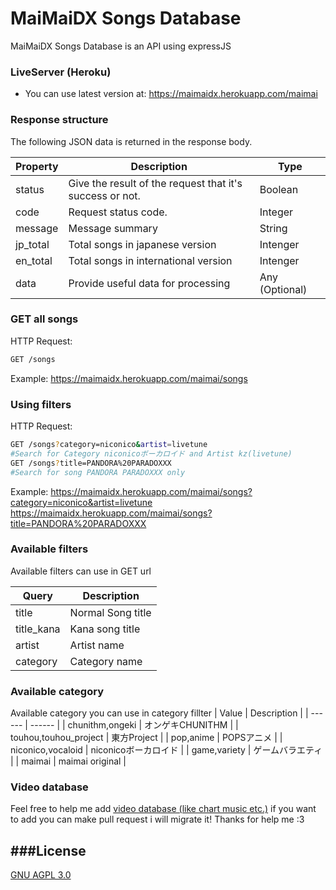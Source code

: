 # MaiMaiDX Songs Database
MaiMaiDX Songs Database is an API using expressJS

### LiveServer (Heroku)
  - You can use latest version at: https://maimaidx.herokuapp.com/maimai

### Response structure

The following JSON data is returned in the response body.

| Property | Description | Type |
| ------ | ------ | ------ |
| status | 	Give the result of the request that it's success or not. | Boolean |
| code | Request status code. | Integer |
| message | Message summary | String |
| jp_total | Total songs in japanese version | Intenger |
| en_total | Total songs in international version | Intenger |
| data | Provide useful data for processing | Any (Optional) |

### GET all songs
HTTP Request: 
```sh
GET /songs
```
Example: https://maimaidx.herokuapp.com/maimai/songs
### Using filters
HTTP Request: 
```sh
GET /songs?category=niconico&artist=livetune 
#Search for Category niconicoボーカロイド and Artist kz(livetune)
GET /songs?title=PANDORA%20PARADOXXX
#Search for song PANDORA PARADOXXX only
```
Example: 
https://maimaidx.herokuapp.com/maimai/songs?category=niconico&artist=livetune
https://maimaidx.herokuapp.com/maimai/songs?title=PANDORA%20PARADOXXX
### Available filters

Available filters can use in GET url

| Query | Description |
| ------ | ------ |
| title | 	Normal Song title |
| title_kana | Kana song title |
| artist | Artist name |
| category | Category name |
### Available category
Available category you can use in category fillter
| Value | Description |
| ------ | ------ |
| chunithm,ongeki | 	オンゲキCHUNITHM |
| touhou,touhou_project | 東方Project |
| pop,anime | POPSアニメ |
| niconico,vocaloid | niconicoボーカロイド |
| game,variety | ゲームバラエティ |
| maimai | maimai original |
### Video database
Feel free to help me add [video database (like chart music etc.)](https://github.com/ST4RCHASER/maimaidx-songs-database/blob/main/database/json/video.json) if you want to add you can make pull request i will migrate it!
Thanks for help me :3

###License
----
[GNU AGPL 3.0](https://www.gnu.org/licenses/agpl-3.0.en.html)
